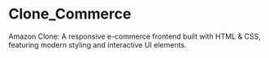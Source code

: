 # Clone_Commerce
Amazon Clone: A responsive e-commerce frontend built with HTML &amp; CSS, featuring modern styling and interactive UI elements.
